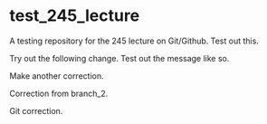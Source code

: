 # test_245_lecture
A testing repository for the 245 lecture on Git/Github. Test out this.

Try out the following change. Test out the message like so.

Make another correction.

Correction from branch_2.

Git correction.